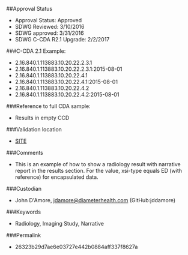 ##Approval Status 

* Approval Status: Approved
* SDWG Reviewed: 3/10/2016
* SDWG approved: 3/31/2016
* SDWG C-CDA R2.1 Upgrade: 2/2/2017

###C-CDA 2.1 Example: 


* 2.16.840.1.113883.10.20.22.2.3.1
* 2.16.840.1.113883.10.20.22.2.3.1:2015-08-01
* 2.16.840.1.113883.10.20.22.4.1
* 2.16.840.1.113883.10.20.22.4.1:2015-08-01
* 2.16.840.1.113883.10.20.22.4.2
* 2.16.840.1.113883.10.20.22.4.2:2015-08-01

###Reference to full CDA sample:
* Results in empty CCD



###Validation location

* [SITE](https://sitenv.org/c-cda-validator)



###Comments

* This is an example of how to show a radiology result with narrative report in the results section. For the value, xsi-type equals ED (with reference) for encapsulated data.

###Custodian

* John D'Amore, jdamore@diameterhealth.com (GitHub:jddamore)

###Keywords

* Radiology, Imaging Study, Narrative

###Permalink 

* 26323b29d7ae6e03727e442b0884aff337f8627a